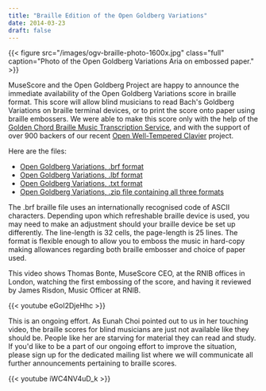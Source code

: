 ```yaml
---
title: "Braille Edition of the Open Goldberg Variations"
date: 2014-03-23
draft: false
---
```

{{< figure src="/images/ogv-braille-photo-1600x.jpg" class="full" caption="Photo of the Open Goldberg Variations Aria on embossed paper." >}}

MuseScore and the Open Goldberg Project are happy to announce the immediate availability of the Open Goldberg Variations score in braille format. This score will allow blind musicians to read Bach's Goldberg Variations on braille terminal devices, or to print the score onto paper using braille embossers. We were able to make this score only with the help of the [Golden Chord Braille Music Transcription Service](http://www.golden-chord.com/about.php), and with the support of over 900 backers of our recent [Open Well-Tempered Clavier](https://www.kickstarter.com/projects/opengoldberg/open-well-tempered-clavier-bah-to-bach) project. 

Here are the files:

* [Open Goldberg Variations, .brf format](/Bach-Goldberg-Variations-Braille-Edition.brf)
* [Open Goldberg Variations, .lbf format](/Bach-Goldberg-Variations-Braille-Edition.lbf)
* [Open Goldberg Variations, .txt format](/Bach-Goldberg-Variations-Braille-Edition.txt)
* [Open Goldberg Variations, .zip file containing all three formats](/Bach-Goldberg-Variations-Braille-Edition.zip)
     

The .brf braille file uses an internationally recognised code of ASCII characters. Depending upon which refreshable braille device is used, you may need to make an adjustment should your braille device be set up differently. The line-length is 32 cells, the page-length is 25 lines. The format is flexible enough to allow you to emboss the music in hard-copy making allowances regarding both braille embosser and choice of paper used.

This video shows Thomas Bonte, MuseScore CEO, at the RNIB offices in London, watching the first embossing of the score, and having it reviewed by James Risdon, Music Officer at RNIB.
 
{{< youtube eGoI2DjeHhc >}}

This is an ongoing effort. As Eunah Choi pointed out to us in her touching video, the braille scores for blind musicians are just not available like they should be. People like her are starving for material they can read and study. If you'd like to be a part of our ongoing effort to improve the situation, please sign up for the dedicated mailing list where we will communicate all further announcements pertaining to braille scores. 

{{< youtube iWC4NV4uD_k >}}